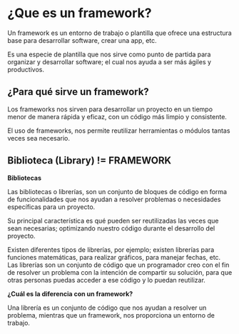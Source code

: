 # ¿Que es un framework?

Un framework es un entorno de trabajo o plantilla que ofrece una estructura base para desarrollar software, crear una app, etc.

Es una especie de plantilla que nos sirve como punto de partida para organizar y desarrollar software; el cual nos ayuda a ser más ágiles y productivos.

## ¿Para qué sirve un framework?

Los frameworks nos sirven para desarrollar un proyecto en un tiempo menor de manera rápida y eficaz,  con un código más limpio y consistente.

El uso de frameworks, nos permite reutilizar herramientas o módulos tantas veces sea necesario.

## Biblioteca (Library) != FRAMEWORK

**Bibliotecas**

Las bibliotecas o librerías, son un conjunto de bloques de código en forma de funcionalidades que nos ayudan a resolver problemas o necesidades específicas para un proyecto. 

Su principal característica es qué pueden ser reutilizadas las veces que sean necesarias; optimizando nuestro código durante el desarrollo del proyecto.

Existen diferentes tipos de librerías, por ejemplo; existen librerías para funciones matemáticas, para realizar gráficos, para manejar fechas, etc. Las librerías son un conjunto de código que un programador creo con el fin de resolver un problema con la intención de compartir su solución, para que otras personas puedas acceder a ese código y lo puedan reutilizar.

**¿Cuál es la diferencia con un framework?**

Una librería es un conjunto de código que nos ayudan a resolver un problema, mientras que un framework, nos proporciona un entorno de trabajo.